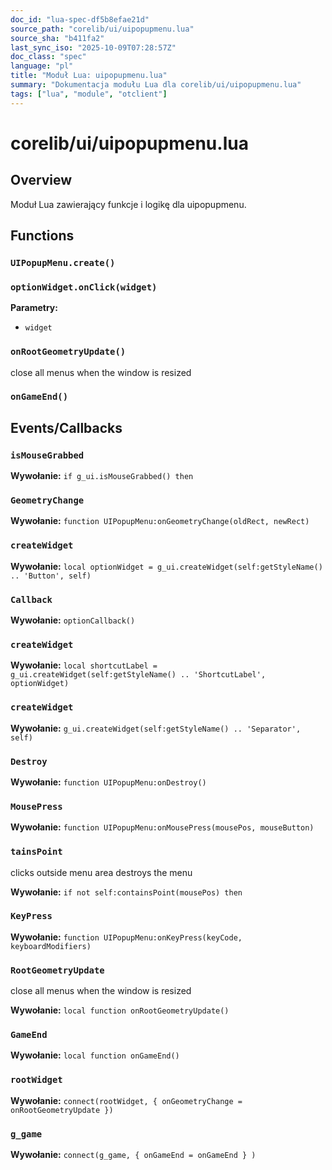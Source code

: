 ```yaml
---
doc_id: "lua-spec-df5b8efae21d"
source_path: "corelib/ui/uipopupmenu.lua"
source_sha: "b411fa2"
last_sync_iso: "2025-10-09T07:28:57Z"
doc_class: "spec"
language: "pl"
title: "Moduł Lua: uipopupmenu.lua"
summary: "Dokumentacja modułu Lua dla corelib/ui/uipopupmenu.lua"
tags: ["lua", "module", "otclient"]
---
```


# corelib/ui/uipopupmenu.lua

## Overview

Moduł Lua zawierający funkcje i logikę dla uipopupmenu.

## Functions

### `UIPopupMenu.create()`

### `optionWidget.onClick(widget)`

**Parametry:**

- `widget`

### `onRootGeometryUpdate()`

close all menus when the window is resized

### `onGameEnd()`

## Events/Callbacks

### `isMouseGrabbed`

**Wywołanie:** `if g_ui.isMouseGrabbed() then`

### `GeometryChange`

**Wywołanie:** `function UIPopupMenu:onGeometryChange(oldRect, newRect)`

### `createWidget`

**Wywołanie:** `local optionWidget = g_ui.createWidget(self:getStyleName() .. 'Button', self)`

### `Callback`

**Wywołanie:** `optionCallback()`

### `createWidget`

**Wywołanie:** `local shortcutLabel = g_ui.createWidget(self:getStyleName() .. 'ShortcutLabel', optionWidget)`

### `createWidget`

**Wywołanie:** `g_ui.createWidget(self:getStyleName() .. 'Separator', self)`

### `Destroy`

**Wywołanie:** `function UIPopupMenu:onDestroy()`

### `MousePress`

**Wywołanie:** `function UIPopupMenu:onMousePress(mousePos, mouseButton)`

### `tainsPoint`

clicks outside menu area destroys the menu

**Wywołanie:** `if not self:containsPoint(mousePos) then`

### `KeyPress`

**Wywołanie:** `function UIPopupMenu:onKeyPress(keyCode, keyboardModifiers)`

### `RootGeometryUpdate`

close all menus when the window is resized

**Wywołanie:** `local function onRootGeometryUpdate()`

### `GameEnd`

**Wywołanie:** `local function onGameEnd()`

### `rootWidget`

**Wywołanie:** `connect(rootWidget, { onGeometryChange = onRootGeometryUpdate })`

### `g_game`

**Wywołanie:** `connect(g_game, { onGameEnd = onGameEnd } )`
